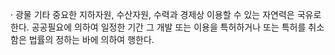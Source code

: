 · 광물 기타 중요한 지하자원, 수산자원, 수력과 경제상 이용할 수 있는 자연력은 국유로 한다. 공공필요에 의하여 일정한 기간 그 개발 또는 이용을 특허하거나 또는 특허를 취소함은 법률의 정하는 바에 의하여 행한다.
